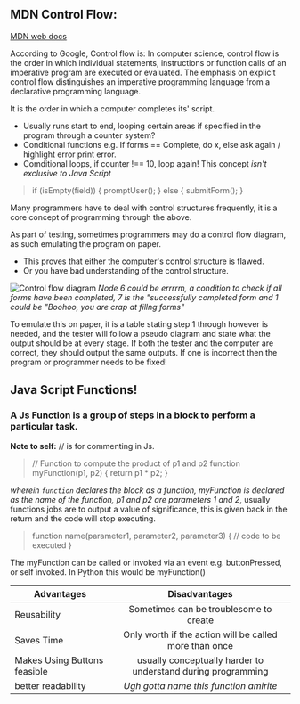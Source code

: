 ## MDN Control Flow:

[MDN web docs](https://developer.mozilla.org/en-US/docs/Glossary/Control_flow)

According to Google, Control flow is: 
        In computer science, control flow is the order in which individual statements,
        instructions or function calls of an imperative program are executed or evaluated. 
        The emphasis on explicit control flow distinguishes an imperative programming language 
        from a declarative programming language.
        
It is the order in which a computer completes its' script.
- Usually runs start to end, looping certain areas if specified in the program through a counter system?
- Conditional functions e.g. If forms == Complete, do x, else ask again / highlight error print error.
- Comditional loops, if counter !== 10, loop again!
This concept *isn't exclusive to Java Script*

> if (isEmpty(field)) {
>  promptUser();
> } else {
>  submitForm();
> }

Many programmers have to deal with control structures frequently, it is a core concept of programming through the above.

As part of testing, sometimes programmers may do a control flow diagram, as such emulating the program on paper.
- This proves that either the computer's control structure is flawed.
- Or you have bad understanding of the control structure.

![Control flow diagram](https://media.geeksforgeeks.org/wp-content/uploads/20190515152609/666.jpg)
*Node 6 could be errrrm, a condition to check if all forms have been completed, 7 is the "successfully completed form and 1 
could be "Boohoo, you are crap at fillng forms"*

To emulate this on paper, it is a table stating step 1 through however is needed, and the tester will follow a pseudo diagram
and state what the output should be at every stage. If both the tester and the computer are correct, they should output the same
outputs. If one is incorrect then the program or programmer needs to be fixed!

## Java Script Functions!

### A Js Function is a group of steps in a block to perform a particular task.

**Note to self:** // is for commenting in Js.

> // Function to compute the product of p1 and p2
> function myFunction(p1, p2) {
>  return p1 * p2;
> }

*wherein `function` declares the block as a function, myFunction is declared as the name of the function, p1 and p2
are parameters 1 and 2*, usually functions jobs are to output a value of significance, this is given back in the return and the
code will stop executing.

> function name(parameter1, parameter2, parameter3) {
>   // code to be executed
> }

The myFunction can be called or invoked via an event e.g. buttonPressed, or self invoked. In Python this would be myFunction()

| Advantages    | Disadvantages |
| ------------- |:-------------:| 
| Reusability   | Sometimes can be troublesome to create |
| Saves Time    | Only worth if the action will be called more than once |
| Makes Using Buttons feasible | usually conceptually harder to understand during programming | 
| better readability | *Ugh gotta name this function amirite*| 
